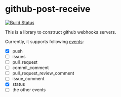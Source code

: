 github-post-receive
===================

[![Build Status](https://travis-ci.org/amutake/github-post-receive.png)](https://travis-ci.org/amutake/github-post-receive)

This is a library to construct github webhooks servers.

Currently, it supports following [events](https://developer.github.com/webhooks/#events):

- [x] push
- [ ] issues
- [ ] pull_request
- [ ] commit_comment
- [ ] pull_request_review_comment
- [ ] issue_comment
- [x] status
- [ ] the other events
